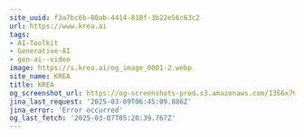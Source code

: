 ```yaml
---
site_uuid: f3a7bc6b-80ab-4414-818f-3b22e56c63c2
url: https://www.krea.ai
tags:
- AI-Toolkit
- Generative-AI
- gen-ai--video
image: https://s.krea.ai/og_image_0001-2.webp
site_name: KREA
title: KREA
og_screenshot_url: https://og-screenshots-prod.s3.amazonaws.com/1366x768/80/false/f218b53ccac781cd044feb141ac83f0b681d6452d0f0f53abc9aff88ec965be0.jpeg
jina_last_request: '2025-03-09T06:45:09.886Z'
jina_error: 'Error occurred'
og_last_fetch: '2025-03-07T05:20:39.767Z'
---
```


